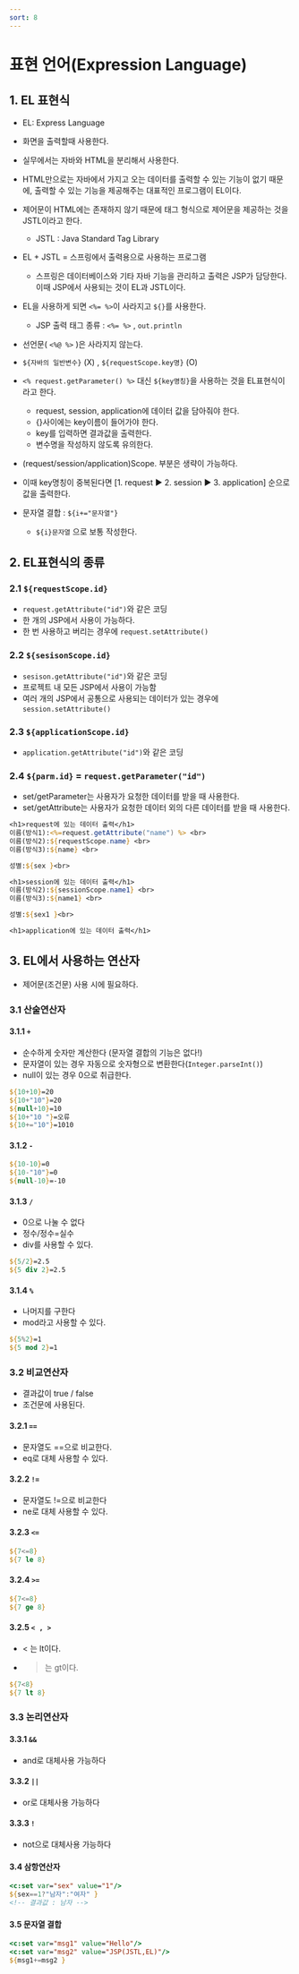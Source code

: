 ```yaml
---
sort: 8
---
```


# 표현 언어(Expression Language)

## 1. EL 표현식

- EL: Express Language
- 화면을 출력할때 사용한다.
- 실무에서는 자바와 HTML을 분리해서 사용한다.
- HTML만으로는 자바에서 가지고 오는 데이터를 출력할 수 있는 기능이 없기 때문에, 출력할 수 있는 기능을 제공해주는 대표적인 프로그램이 EL이다.
- 제어문이 HTML에는 존재하지 않기 때문에 태그 형식으로 제어문을 제공하는 것을 JSTL이라고 한다.
  - JSTL : Java Standard Tag Library 
- EL + JSTL = 스프링에서 출력용으로 사용하는 프로그램
  - 스프링은 데이터베이스와 기타 자바 기능을 관리하고 출력은 JSP가 담당한다. 이때 JSP에서 사용되는 것이 EL과 JSTL이다.
- EL을 사용하게 되면 ```<%= %>```이 사라지고 ```${}```를 사용한다.
  - JSP 출력 태그 종류 : ```<%= %>``` , ```out.println```
- 선언문( ```<%@ %>``` )은 사라지지 않는다.
- ```${자바의 일반변수}``` (X) , ```${requestScope.key명}``` (O)

- ```<% request.getParameter() %>``` 대신 ```${key명칭}```을 사용하는 것을 EL표현식이라고 한다.
  - request, session, application에 데이터 값을 담아줘야 한다.
  - {}사이에는 key이름이 들어가야 한다.
  - key를 입력하면 결과값을 출력한다. 
  - 변수명을 작성하지 않도록 유의한다.
- (request/session/application)Scope. 부분은 생략이 가능하다.
- 이때 key명칭이 중복된다면 [1. request ▶ 2. session ▶ 3. application] 순으로 값을 출력한다.

- 문자열 결합 : ```${i+="문자열"}```
  - ```${i}문자열``` 으로 보통 작성한다.

## 2. EL표현식의 종류
### 2.1 ```${requestScope.id}```
- ```request.getAttribute("id")```와 같은 코딩
- 한 개의 JSP에서 사용이 가능하다.
- 한 번 사용하고 버리는 경우에 ```request.setAttribute()```

### 2.2 ```${sesisonScope.id}```
- ```sesison.getAttribute("id")```와 같은 코딩
- 프로젝트 내 모든 JSP에서 사용이 가능함
- 여러 개의 JSP에서 공통으로 사용되는 데이터가 있는 경우에 ```session.setAttribute()```

### 2.3 ```${applicationScope.id}``` 
- ```application.getAttribute("id")```와 같은 코딩


### 2.4 ```${parm.id}``` = ```request.getParameter("id")```
- set/getParameter는 사용자가 요청한 데이터를 받을 때 사용한다.
- set/getAttribute는 사용자가 요청한 데이터 외의 다른 데이터를 받을 때 사용한다.

```jsp
<h1>request에 있는 데이터 출력</h1>
이름(방식1):<%=request.getAttribute("name") %> <br>
이름(방식2):${requestScope.name} <br>
이름(방식3):${name} <br>

성별:${sex }<br>

<h1>session에 있는 데이터 출력</h1>
이름(방식2):${sessionScope.name1} <br>
이름(방식3):${name1} <br>

성별:${sex1 }<br>

<h1>application에 있는 데이터 출력</h1>
```

## 3. EL에서 사용하는 연산자 
- 제어문(조건문) 사용 시에 필요하다.
### 3.1 산술연산자
#### 3.1.1 ```+```
- 순수하게 숫자만 계산한다 (문자열 결합의 기능은 없다!)
- 문자열이 있는 경우 자동으로 숫자형으로 변환한다(```Integer.parseInt()```)
- null이 있는 경우 0으로 취급한다.
```JSP
${10+10}=20
${10+"10"}=20
${null+10}=10
${10+"10 "}=오류
${10+="10"}=1010
```

#### 3.1.2 ```-```
```JSP
${10-10}=0
${10-"10"}=0
${null-10}=-10
```

#### 3.1.3 ```/```
- 0으로 나눌 수 없다
- 정수/정수=실수
- div를 사용할 수 있다.
```JSP
${5/2}=2.5
${5 div 2}=2.5
```

#### 3.1.4 ```%```
- 나머지를 구한다
- mod라고 사용할 수 있다.
```JSP
${5%2}=1
${5 mod 2}=1
```

### 3.2 비교연산자
- 결과값이 true / false
- 조건문에 사용된다.

#### 3.2.1 ```==```
- 문자열도 ==으로 비교한다.
- eq로 대체 사용할 수 있다.

#### 3.2.2 ```!=```
- 문자열도 !=으로 비교한다
- ne로 대체 사용할 수 있다.

#### 3.2.3 ```<=```
```jsp
${7<=8}
${7 le 8}
```

#### 3.2.4 ```>=```
```jsp
${7<=8}
${7 ge 8}
```

#### 3.2.5 ```< , >```
- < 는 lt이다.
- > 는 gt이다.
```jsp
${7<8}
${7 lt 8}
```


### 3.3 논리연산자
#### 3.3.1 ```&&``` 
- and로 대체사용 가능하다

#### 3.3.2 ```||```
- or로 대체사용 가능하다

#### 3.3.3 ```!```
- not으로 대체사용 가능하다


#### 3.4 삼항연산자
```jsp
<c:set var="sex" value="1"/>
${sex==1?"남자":"여자" }
<!-- 결과값 : 남자 -->
```


#### 3.5 문자열 결합
```jsp
<c:set var="msg1" value="Hello"/>
<c:set var="msg2" value="JSP(JSTL,EL)"/>
${msg1+=msg2 }
```
